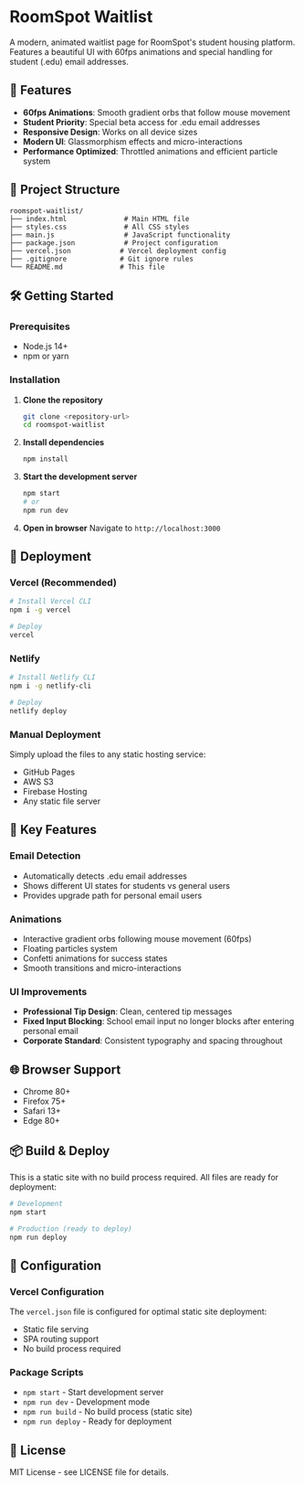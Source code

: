 # RoomSpot Waitlist

A modern, animated waitlist page for RoomSpot's student housing platform. Features a beautiful UI with 60fps animations and special handling for student (.edu) email addresses.

## 🚀 Features

- **60fps Animations**: Smooth gradient orbs that follow mouse movement
- **Student Priority**: Special beta access for .edu email addresses
- **Responsive Design**: Works on all device sizes
- **Modern UI**: Glassmorphism effects and micro-interactions
- **Performance Optimized**: Throttled animations and efficient particle system

## 📁 Project Structure

```
roomspot-waitlist/
├── index.html              # Main HTML file
├── styles.css              # All CSS styles
├── main.js                 # JavaScript functionality
├── package.json            # Project configuration
├── vercel.json            # Vercel deployment config
├── .gitignore             # Git ignore rules
└── README.md              # This file
```

## 🛠️ Getting Started

### Prerequisites
- Node.js 14+ 
- npm or yarn

### Installation

1. **Clone the repository**
   ```bash
   git clone <repository-url>
   cd roomspot-waitlist
   ```

2. **Install dependencies**
   ```bash
   npm install
   ```

3. **Start the development server**
   ```bash
   npm start
   # or
   npm run dev
   ```

4. **Open in browser**
   Navigate to `http://localhost:3000`

## 🚀 Deployment

### Vercel (Recommended)
```bash
# Install Vercel CLI
npm i -g vercel

# Deploy
vercel
```

### Netlify
```bash
# Install Netlify CLI
npm i -g netlify-cli

# Deploy
netlify deploy
```

### Manual Deployment
Simply upload the files to any static hosting service:
- GitHub Pages
- AWS S3
- Firebase Hosting
- Any static file server

## 🎯 Key Features

### Email Detection
- Automatically detects .edu email addresses
- Shows different UI states for students vs general users
- Provides upgrade path for personal email users

### Animations
- Interactive gradient orbs following mouse movement (60fps)
- Floating particles system
- Confetti animations for success states
- Smooth transitions and micro-interactions

### UI Improvements
- **Professional Tip Design**: Clean, centered tip messages
- **Fixed Input Blocking**: School email input no longer blocks after entering personal email
- **Corporate Standard**: Consistent typography and spacing throughout

## 🌐 Browser Support

- Chrome 80+
- Firefox 75+
- Safari 13+
- Edge 80+

## 📦 Build & Deploy

This is a static site with no build process required. All files are ready for deployment:

```bash
# Development
npm start

# Production (ready to deploy)
npm run deploy
```

## 🔧 Configuration

### Vercel Configuration
The `vercel.json` file is configured for optimal static site deployment:
- Static file serving
- SPA routing support
- No build process required

### Package Scripts
- `npm start` - Start development server
- `npm run dev` - Development mode
- `npm run build` - No build process (static site)
- `npm run deploy` - Ready for deployment

## 📄 License

MIT License - see LICENSE file for details. 

